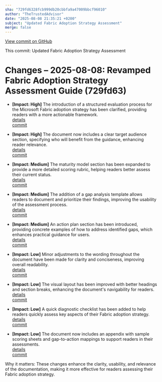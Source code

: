 ```yaml
---
sha: "729fd6328fcb999db20cbbfa9a47009bbcf96010"
author: "TheTrustedAdvisor"
date: "2025-08-08 21:35:21 +0200"
subject: "Updated Fabric Adoption Strategy Assessment"
merge: false
---
```


[View commit on GitHub](https://github.com/TheTrustedAdvisor/FabricAdoptionFramework/commit/729fd6328fcb999db20cbbfa9a47009bbcf96010)

This commit: Updated Fabric Adoption Strategy Assessment

# Changes – 2025-08-08: Revamped Fabric Adoption Strategy Assessment Guide (729fd63)

- **[Impact: High]** The introduction of a structured evaluation process for the Microsoft Fabric adoption strategy has been clarified, providing readers with a more actionable framework.  
   [details](/docs/about/changes/2025-08-08-assess-your-fabric-adoption-strategy)  
   [commit](https://github.com/TheTrustedAdvisor/FabricAdoptionFramework/commit/729fd6328fcb999db20cbbfa9a47009bbcf96010)

- **[Impact: High]** The document now includes a clear target audience section, specifying who will benefit from the guidance, enhancing reader relevance.  
   [details](/docs/about/changes/2025-08-08-assess-your-fabric-adoption-strategy)  
   [commit](https://github.com/TheTrustedAdvisor/FabricAdoptionFramework/commit/729fd6328fcb999db20cbbfa9a47009bbcf96010)

- **[Impact: Medium]** The maturity model section has been expanded to provide a more detailed scoring rubric, helping readers better assess their current status.  
   [details](/docs/about/changes/2025-08-08-assess-your-fabric-adoption-strategy)  
   [commit](https://github.com/TheTrustedAdvisor/FabricAdoptionFramework/commit/729fd6328fcb999db20cbbfa9a47009bbcf96010)

- **[Impact: Medium]** The addition of a gap analysis template allows readers to document and prioritize their findings, improving the usability of the assessment process.  
   [details](/docs/about/changes/2025-08-08-assess-your-fabric-adoption-strategy)  
   [commit](https://github.com/TheTrustedAdvisor/FabricAdoptionFramework/commit/729fd6328fcb999db20cbbfa9a47009bbcf96010)

- **[Impact: Medium]** An action plan section has been introduced, providing concrete examples of how to address identified gaps, which enhances practical guidance for users.  
   [details](/docs/about/changes/2025-08-08-assess-your-fabric-adoption-strategy)  
   [commit](https://github.com/TheTrustedAdvisor/FabricAdoptionFramework/commit/729fd6328fcb999db20cbbfa9a47009bbcf96010)

- **[Impact: Low]** Minor adjustments to the wording throughout the document have been made for clarity and conciseness, improving overall readability.  
   [details](/docs/about/changes/2025-08-08-assess-your-fabric-adoption-strategy)  
   [commit](https://github.com/TheTrustedAdvisor/FabricAdoptionFramework/commit/729fd6328fcb999db20cbbfa9a47009bbcf96010)

- **[Impact: Low]** The visual layout has been improved with better headings and section breaks, enhancing the document's navigability for readers.  
   [details](/docs/about/changes/2025-08-08-assess-your-fabric-adoption-strategy)  
   [commit](https://github.com/TheTrustedAdvisor/FabricAdoptionFramework/commit/729fd6328fcb999db20cbbfa9a47009bbcf96010)

- **[Impact: Low]** A quick diagnostic checklist has been added to help readers quickly assess key aspects of their Fabric adoption strategy.  
   [details](/docs/about/changes/2025-08-08-assess-your-fabric-adoption-strategy)  
   [commit](https://github.com/TheTrustedAdvisor/FabricAdoptionFramework/commit/729fd6328fcb999db20cbbfa9a47009bbcf96010)

- **[Impact: Low]** The document now includes an appendix with sample scoring sheets and gap-to-action mappings to support readers in their assessments.  
   [details](/docs/about/changes/2025-08-08-assess-your-fabric-adoption-strategy)  
   [commit](https://github.com/TheTrustedAdvisor/FabricAdoptionFramework/commit/729fd6328fcb999db20cbbfa9a47009bbcf96010)

Why it matters: These changes enhance the clarity, usability, and relevance of the documentation, making it more effective for readers assessing their Fabric adoption strategy.

